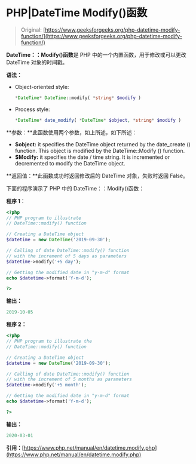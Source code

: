 # PHP|DateTime Modify()函数

> Original: [https://www.geeksforgeeks.org/php-datetime-modify-function/](https://www.geeksforgeeks.org/php-datetime-modify-function/)

**DateTime：：Modify()函数**是 PHP 中的一个内置函数，用于修改或可以更改 DateTime 对象的时间戳。

**语法：**

*   Object-oriented style:

    ```php
    *DateTime* DateTime::modify( *string* $modify )
    ```

*   Process style:

    ```php
    *DateTime* date_modify( *DateTime* $object, *string* $modify )
    ```

**参数：**此函数使用两个参数，如上所述，如下所述：

*   **$object:** it specifies the DateTime object returned by the date_create () function. This object is modified by the DateTime::Modify () function.
*   **$Modify:** it specifies the date / time string. It is incremented or decremented to modify the DateTime object.

**返回值：**此函数成功时返回修改后的 DateTime 对象，失败时返回 False。

下面的程序演示了 PHP 中的 DateTime：：Modify()函数：

**程序 1**：

```php
<?php
// PHP program to illustrate 
// DateTime::modify() function

// Creating a DateTime object
$datetime = new DateTime('2019-09-30');

// Calling of date DateTime::modify() function
// with the increment of 5 days as parameters
$datetime->modify('+5 day');

// Getting the modified date in "y-m-d" format
echo $datetime->format('Y-m-d');

?>
```

**输出：**

```php
2019-10-05

```

**程序 2：**

```php
<?php
// PHP program to illustrate the
// DateTime::modify() function

// Creating a DateTime object
$datetime = new DateTime('2019-09-30');

// Calling of date DateTime::modify() function
// with the increment of 5 months as parameters
$datetime->modify('+5 month');

// Getting the modified date in "y-m-d" format
echo $datetime->format('Y-m-d');

?>
```

**输出：**

```php
2020-03-01

```

**引用：**[https://www.php.net/manual/en/datetime.modify.php](https://www.php.net/manual/en/datetime.modify.php)
